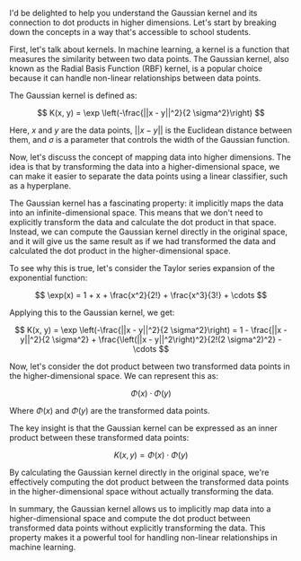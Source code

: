 I'd be delighted to help you understand the Gaussian kernel and its connection to dot products in higher dimensions. Let's start by breaking down the concepts in a way that's accessible to school students.

First, let's talk about kernels. In machine learning, a kernel is a function that measures the similarity between two data points. The Gaussian kernel, also known as the Radial Basis Function (RBF) kernel, is a popular choice because it can handle non-linear relationships between data points.

The Gaussian kernel is defined as:

$$
K(x, y) = \exp \left(-\frac{||x - y||^2}{2 \sigma^2}\right)
$$

Here, $x$ and $y$ are the data points, $||x - y||$ is the Euclidean distance between them, and $\sigma$ is a parameter that controls the width of the Gaussian function.

Now, let's discuss the concept of mapping data into higher dimensions. The idea is that by transforming the data into a higher-dimensional space, we can make it easier to separate the data points using a linear classifier, such as a hyperplane.

The Gaussian kernel has a fascinating property: it implicitly maps the data into an infinite-dimensional space. This means that we don't need to explicitly transform the data and calculate the dot product in that space. Instead, we can compute the Gaussian kernel directly in the original space, and it will give us the same result as if we had transformed the data and calculated the dot product in the higher-dimensional space.

To see why this is true, let's consider the Taylor series expansion of the exponential function:

$$
\exp(x) = 1 + x + \frac{x^2}{2!} + \frac{x^3}{3!} + \cdots
$$

Applying this to the Gaussian kernel, we get:

$$
K(x, y) = \exp \left(-\frac{||x - y||^2}{2 \sigma^2}\right) = 1 - \frac{||x - y||^2}{2 \sigma^2} + \frac{\left(||x - y||^2\right)^2}{2!(2 \sigma^2)^2} - \cdots
$$

Now, let's consider the dot product between two transformed data points in the higher-dimensional space. We can represent this as:

$$
\Phi(x) \cdot \Phi(y)
$$

Where $\Phi(x)$ and $\Phi(y)$ are the transformed data points.

The key insight is that the Gaussian kernel can be expressed as an inner product between these transformed data points:

$$
K(x, y) = \Phi(x) \cdot \Phi(y)
$$

By calculating the Gaussian kernel directly in the original space, we're effectively computing the dot product between the transformed data points in the higher-dimensional space without actually transforming the data.

In summary, the Gaussian kernel allows us to implicitly map data into a higher-dimensional space and compute the dot product between transformed data points without explicitly transforming the data. This property makes it a powerful tool for handling non-linear relationships in machine learning.
